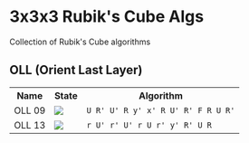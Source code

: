 3x3x3 Rubik's Cube Algs
=======================
Collection of Rubik's Cube algorithms

OLL (Orient Last Layer)
-----------------------

<table>
  <tr>
    <th>Name</th>
    <th>State</th>
    <th>Algorithm</th>
  </tr>
  <tr>
    <td>OLL 09</td>
    <td><img src="https://github.com/huntca/rubiks-cube-algs/raw/master/images/oll/oll09.gif" /></td>
    <td><code>U R' U' R y' x' R U' R' F R U R'</code></td>
  </tr>
  <tr>
    <td>OLL 13</td>
    <td><img src="https://github.com/huntca/rubiks-cube-algs/raw/master/images/oll/oll13.gif" /></td>
    <td><code>r U' r' U' r U r' y' R' U R</code></td>
  </tr>
</table>
